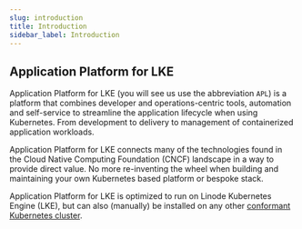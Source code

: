 ```yaml
---
slug: introduction
title: Introduction
sidebar_label: Introduction
---
```


## Application Platform for LKE

Application Platform for LKE (you will see us use the abbreviation `APL`) is a platform that combines developer and operations-centric tools, automation and self-service to streamline the application lifecycle when using Kubernetes. From development to delivery to management of containerized application workloads.

Application Platform for LKE connects many of the technologies found in the Cloud Native Computing Foundation (CNCF) landscape in a way to provide direct value. No more re-inventing the wheel when building and maintaining your own Kubernetes based platform or bespoke stack.

Application Platform for LKE is optimized to run on Linode Kubernetes Engine (LKE), but can also (manually) be installed on any other [conformant Kubernetes cluster](https://www.cncf.io/training/certification/software-conformance/).
